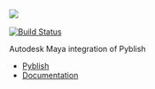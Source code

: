 ### ![][logo]

[![Build Status][travis-image]][travis-link]

Autodesk Maya integration of Pyblish

- [Pyblish][]
- [Documentation][docs]

[Pyblish]: https://github.com/pyblish/pyblish
[usergroup]: https://groups.google.com/forum/#!forum/pyblish
[docs]: https://github.com/pyblish/pyblish-maya/wiki
[logo]: https://github.com/abstractfactory/pyblish/wiki/images/maya-pyblish.png

[travis-image]: https://travis-ci.org/pyblish/pyblish-maya.svg?branch=master
[travis-link]: https://travis-ci.org/pyblish/pyblish-maya
